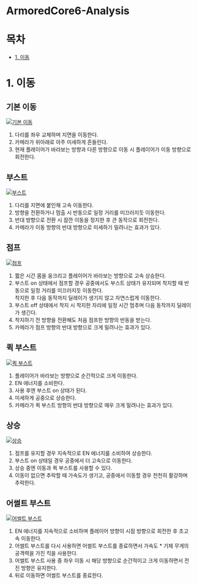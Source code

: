 # ArmoredCore6-Analysis

# 목차
* [1. 이동](#1-이동)

# 1. 이동
## 기본 이동

[![기본 이동](https://img.youtube.com/vi/h9uPb_5z39U/0.jpg)](https://www.youtube.com/watch?v=h9uPb_5z39U)

1. 다리를 좌우 교체하며 지면을 이동한다.
2. 카메라가 위아래로 아주 미세하게 흔들린다.
3. 현재 플레이어가 바라보는 방향과 다른 방향으로 이동 시 플레이어가 이동 방향으로 회전한다.

## 부스트

[![부스트](https://img.youtube.com/vi/3IFr1yZHeDk/0.jpg)](https://www.youtube.com/watch?v=3IFr1yZHeDk)

1. 다리를 지면에 붙인채 고속 이동한다.
2. 방향을 전환하거나 멈출 시 반동으로 일정 거리를 미끄러지듯 이동한다.
3. 반대 방향으로 전환 시 잠깐 이동을 정지한 후 큰 동작으로 회전한다.
4. 카메라가 이동 방향의 반대 방향으로 미세하기 밀려나는 효과가 있다.

## 점프

[![점프](https://img.youtube.com/vi/sT1iMvwCdTc/0.jpg)](https://www.youtube.com/watch?v=sT1iMvwCdTc)

1. 짧은 시간 몸을 웅크리고 플레이어가 바라보는 방향으로 고속 상승한다.
2. 부스트 on 상태에서 점프할 경우 공중에서도 부스트 상태가 유지되며 착지할 때 반동으로 일정 거리를 미끄러지듯 이동한다.   
착지한 후 다음 동작까지 딜레이가 생기지 않고 자연스럽게 이동한다.
3. 부스트 off 상태에서 착지 시 착지한 자리에 일정 시간 멈추며 다음 동작까지 딜레이가 생긴다.
4. 착지하기 전 방향을 전환해도 처음 점프한 방향의 반동을 받는다.
5. 카메라가 점프 방향의 반대 방향으로 크게 밀려나는 효과가 있다.

## 퀵 부스트

[![퀵 부스트](https://img.youtube.com/vi/G_jCcrPLllA/0.jpg)](https://www.youtube.com/watch?v=G_jCcrPLllA)

1. 플레이어가 바라보는 방향으로 순간적으로 크게 이동한다.
2. EN 에너지를 소비한다.
3. 사용 후엔 부스트 on 상태가 된다.
4. 미세하게 공중으로 상승한다.
6. 카메라가 퀵 부스트 방향의 반대 방향으로 매우 크게 밀려나는 효과가 있다.

## 상승

[![상승](https://img.youtube.com/vi/hKJArCeoC0g/0.jpg)](https://www.youtube.com/watch?v=hKJArCeoC0g)

1. 점프를 유지할 경우 지속적으로 EN 에너지를 소비하여 상승한다.
2. 부스트 on 상태일 경우 공중에서 더 고속으로 이동한다.
3. 상승 중엔 이동과 퀵 부스트를 사용할 수 있다.
4. 이동이 없으면 추락할 때 가속도가 생기고, 공중에서 이동할 경우 천천히 활강하며 추락한다.

## 어썰트 부스트

[![어썰트 부스트](https://img.youtube.com/vi/TQyDlCJ5mxI/0.jpg)](https://www.youtube.com/watch?v=TQyDlCJ5mxI)

1. EN 에너지를 지속적으로 소비하며 플레이어 방향이 시점 방향으로 회전한 후 초고속 이동한다.
2. 어썰트 부스트를 다시 사용하면 어썰트 부스트를 종료하면서 가속도 * 기체 무게의 공격력을 가진 킥을 사용한다.
3. 어썰트 부스트 사용 중 좌우 이동 시 해당 방향으로 순간적이고 크게 이동하면서 전진 방향은 유지한다.
4. 뒤로 이동하면 어썰트 부스트를 종료한다.